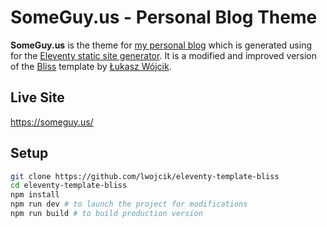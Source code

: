# SomeGuy.us - Personal Blog Theme

**SomeGuy.us** is the theme for [my personal blog](https://someguy.us/) which is generated using for the [Eleventy static site generator](https://11ty.dev). It is a modified and improved version of the [Bliss](https://github.com/lwojcik/eleventy-template-bliss) template by [Łukasz Wójcik](https://lukaszwojcik.net/).

## Live Site

<https://someguy.us/>

## Setup

```bash
git clone https://github.com/lwojcik/eleventy-template-bliss
cd eleventy-template-bliss
npm install
npm run dev # to launch the project for modifications
npm run build # to build production version
```
